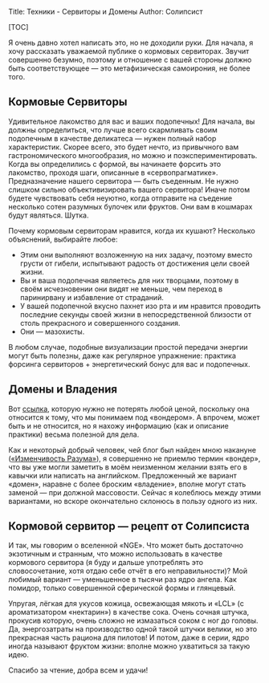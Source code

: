 Title: Техники - Сервиторы и Домены
Author: Солипсист

[TOC]

Я очень давно хотел написать это, но не доходили руки. Для начала, я хочу рассказать уважаемой публике о кормовых сервиторах. Звучит совершенно безумно, поэтому и отношение с вашей стороны должно быть соответствующее — это метафизическая самоирония, не более того.

## Кормовые Сервиторы

Удивительное лакомство для вас и ваших подопечных! Для начала, вы должны определиться, что лучше всего скармливать своим подопечным в качестве деликатеса — нужен полный набор характеристик. Скорее всего, это будет нечто, из привычного вам гастрономического многообразия, но можно и поэкспериментировать. Когда вы определились с формой, вы начинаете форсить это лакомство, проходя шаги, описанные в «сервопрагматике». Предназначение нашего сервитора — быть съеденным. Не нужно слишком сильно объективизировать вашего сервитора! Иначе потом будете чувствовать себя неуютно, когда отправите на съедение несколько сотен разумных булочек или фруктов. Они вам в кошмарах будут являться. Шутка.

Почему кормовым сервиторам нравится, когда их кушают? Несколько объяснений, выбирайте любое:

*   Этим они выполняют возложенную на них задачу, поэтому вместо грусти от гибели, испытывают радость от достижения цели своей жизни.
*   Вы и ваша подопечная являетесь для них творцами, поэтому в своём исчезновении они видят не меньше, чем переход в паринирвану и избавление от страданий.
*   У вашей подопечной вкусно пахнет изо рта и им нравится проводить последние секунды своей жизни в непосредственной близости от столь прекрасного и совершенного создания.
*   Они — мазохисты.

В любом случае, подобные визуализации простой передачи энергии могут быть полезны, даже как регулярное упражнение: практика форсинга сервиторов + энергетический бонус для вас и подопечных.

## Домены и Владения

Вот [ссылка](/meditatsiia/ioga-nidra), которую нужно не потерять любой ценой, поскольку она относится к тому, что мы понимаем под «вондером». А впрочем, может быть и не относится, но я нахожу информацию (как и описание практики) весьма полезной для дела.

Как и некоторый добрый человек, чей блог был найден мною накануне ([«Изменчивость Разума»](http://ddntes.tumblr.com/)), я совершенно не приемлю термин «вондер», что вы уже могли заметить в моём неизменном желании взять его в кавычки или написать на английском. Предложенный же вариант «домен», наравне с более броским «владение», вполне могут стать заменой — при должной массовости. Сейчас я колеблюсь между этими вариантами, но вскоре окончательно склонюсь в пользу одного из них.

## Кормовой сервитор — рецепт от Солипсиста

И так, мы говорим о вселенной «NGE». Что может быть достаточно экзотичным и странным, что можно использовать в качестве кормового сервитора (я буду и дальше употреблять это словосочетание, хотя отдаю себе отчёт в его неправильности)? Мой любимый вариант — уменьшенное в тысячи раз ядро ангела. Как помидор, только совершенной сферической формы и глянцевый.

Упругая, лёгкая для укусов кожица, освежающая мякоть и «LCL» (с ароматизатором «нектарин») в качестве сока. Очень сочная штучка, прокусив которую, очень сложно не измазаться соком с ног до головы. Да, энергозатраты на производство одной такой штучки велики, но это прекрасная часть рациона для пилотов! И потом, даже в серии, ядро иногда называют фруктом жизни: вполне можно ухватиться за такую идею.

Спасибо за чтение, добра всем и удачи!